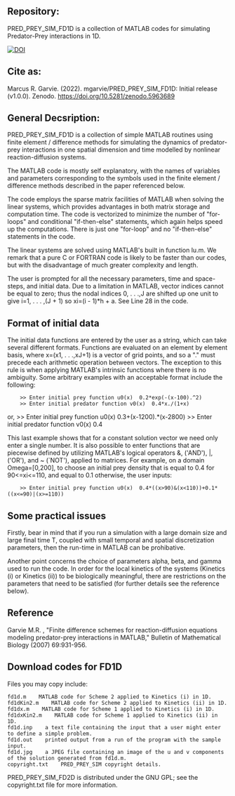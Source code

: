 ## Repository:

PRED_PREY_SIM_FD1D is a collection of MATLAB codes for simulating Predator-Prey interactions in 1D.

[![DOI](https://zenodo.org/badge/139026916.svg)](https://zenodo.org/badge/latestdoi/139026916)

## Cite as:

Marcus R. Garvie. (2022). mgarvie/PRED_PREY_SIM_FD1D: Initial release (v1.0.0). Zenodo. https://doi.org/10.5281/zenodo.5963689

## General Decsription:

PRED_PREY_SIM_FD1D is a collection of simple MATLAB routines using finite element / difference methods for simulating the dynamics of predator-prey interactions in one spatial dimension and time modelled by nonlinear reaction-diffusion systems. 

The MATLAB code is mostly self explanatory, with the names of variables and parameters corresponding to the symbols used in the finite element / difference methods described in the paper referenced below. 

The code employs the sparse matrix facilities of MATLAB when solving the linear systems, which provides advantages in both matrix storage and computation time. The code is vectorized to minimize the number of "for-loops" and conditional "if-then-else" statements, which again helps speed up the computations. There is just one "for-loop" and no "if-then-else" statements in the code.

The linear systems are solved using MATLAB's built in function lu.m. We remark that a pure C or FORTRAN code is likely to be faster than our codes, but with the disadvantage of much greater complexity and length.

The user is prompted for all the necessary parameters, time and space-steps, and initial data. Due to a limitation in MATLAB, vector indices cannot be equal to zero; thus the nodal indices 0, . . .,J are shifted up one unit to give i=1, . . . ,(J + 1) so xi=(i - 1)*h + a. See Line 28 in the code.

## Format of initial data

The initial data functions are entered by the user as a string, which can take several different formats. Functions are evaluated on an element by element basis, where x=(x1, . . .,xJ+1) is a vector of grid points, and so a "." must precede each arithmetic operation between vectors. The exception to this rule is when applying MATLAB's intrinsic functions where there is no ambiguity. Some arbitrary examples with an acceptable format include the following:

        >> Enter initial prey function u0(x)  0.2*exp(-(x-100).^2)
        >> Enter initial predator function v0(x)  0.4*x./(1+x)
      
or,
        >> Enter initial prey function u0(x)  0.3+(x-1200).*(x-2800)
        >> Enter initial predator function v0(x)  0.4
      
This last example shows that for a constant solution vector we need only enter a single number. It is also possible to enter functions that are piecewise defined by utilizing MATLAB's logical operators &, ('AND'), |, ('OR'), and ~ (`NOT'), applied to matrices. For example, on a domain Omega=[0,200], to choose an initial prey density that is equal to 0.4 for 90<=xi<=110, and equal to 0.1 otherwise, the user inputs:

        >> Enter initial prey function u0(x)  0.4*((x>90)&(x<110))+0.1*((x<=90)|(x>=110))
      
## Some practical issues

Firstly, bear in mind that if you run a simulation with a large domain size and large final time T, coupled with small temporal and spatial discretization parameters, then the run-time in MATLAB can be prohibative.

Another point concerns the choice of parameters alpha, beta, and gamma used to run the code. In order for the local kinetics of the systems (Kinetics (i) or Kinetics (ii)) to be biologically meaningful, there are restrictions on the parameters that need to be satisfied (for further details see the reference below).

## Reference

Garvie M.R. , "Finite difference schemes for reaction-diffusion equations modeling predator-prey interactions in MATLAB," Bulletin of Mathematical Biology (2007) 69:931-956. 

## Download codes for FD1D

Files you may copy include:

    fd1d.m    MATLAB code for Scheme 2 applied to Kinetics (i) in 1D.
    fd1dKin2.m    MATLAB code for Scheme 2 applied to Kinetics (ii) in 1D.
    fd1dx.m    MATLAB code for Scheme 1 applied to Kinetics (i) in 1D.
    fd1dxKin2.m    MATLAB code for Scheme 1 applied to Kinetics (ii) in 1D.
    fd1d.inp    a text file containing the input that a user might enter to define a simple problem.
    fd1d.out    printed output from a run of the program with the sample input.
    fd1d.jpg    a JPEG file containing an image of the u and v components of the solution generated from fd1d.m.
    copyright.txt    PRED_PREY_SIM copyright details.

PRED_PREY_SIM_FD2D is distributed under the GNU GPL; see the copyright.txt file for more information.
